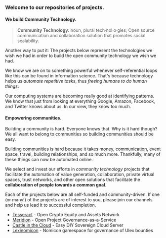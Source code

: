 ### Welcome to our repositories of projects.

#### We build **Community Technology.**

>**Community Technology:** noun, plural tech·nol·o·gies; Open source communication and collaboration solution that promotes social scalability.

Another way to put it: The projects below represent the technologies we wish we had in order to build the open community technology we wish we had.

We know we are on to something powerful whenever self-referential loops like this can be found in information science. That's because technology helps us *automate repetitive tasks*, thus *freeing humans to do human things*.

Our computing systems are becoming really good at identifying patterns. We know that just from looking at everything Google, Amazon, Facebook, and Twitter knows about us. In our view, they know too much.

#### Empowering communities.

Building a community is hard. Everyone knows that. Why is it hard though? We all want to belong to communities so building communities should be easy.

Building communities is hard because it takes money, communication, event space, travel, building relationships, and so much more. Thankfully, many of these things can now be automated online.

We select and invest our efforts in *community technology* projects that facilitate the automation of value generation, collaboration, private virtual spaces, trust networks, and other open solutions that facilitate the **collaboration of people towards a common goal**.

Each of the projects below are all self-funded and community-driven. If one (or many!) of the projects are of interest to you, please join our channels and help us lead it to successful completion.

* [Tesseract](Tesseract.md) - Open Crypto Equity and Assets Network
* [Meridion](Meridion.md) - Open Project Governance-as-a-Service
* [Castle in the Cloud](Castle-in-the-Cloud.md) - Easy DIY Sovereign Cloud Server
* [Lexinomicon](Lexinomicon.md) - Nomicon gamespace for governance of Ulex bounties
